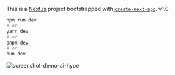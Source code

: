 This is a [Next.js](https://nextjs.org) project bootstrapped with [`create-next-app`](https://nextjs.org/docs/app/api-reference/cli/create-next-app). v1.0

```bash
npm run dev
# or
yarn dev
# or
pnpm dev
# or
bun dev
```

![screenshot-demo-ai-hype](https://github.com/user-attachments/assets/b18962ba-c4b2-40bb-90bb-717ef0c6fd9f)
